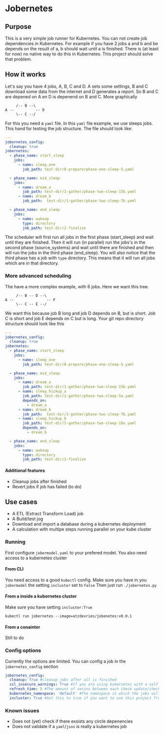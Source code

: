 # Jobernetes

## Purpose
This is a very simple job runner for Kubernetes. You can not create job
dependencies in Kubernetes. For example if you have 2 jobs a and b and be depends on the
result of a, b should wait until a is finished. There is (at least for now) no native way to do this in Kubernetes.
This project should solve that problem.

## How it  works
Let's say you have 4 jobs, A, B, C and D. A sets some settings, B and C download some data from the internet and
D generates a report. So  B and C are depened on A en D is depenend on B and C. More graphically
```
     /-- B --\
A --          -- D
     \-- C --/
```
For this you need a `yaml` file. In this `yaml` file example, we use sleeps jobs. This hand for testing the job structure. 
The file should look like:
```yaml
---
jobernetes_config:
  cleanup: true
jobernetes:
  - phase_name: start_sleep
    jobs:
      - name: sleep_one
        job_path: test-dir/0-prepare/phase-one-sleep-5.yaml

  - phase_name: mid_sleep
    jobs:
      - name: dream_a
        job_path: test-dir/1-gather/phase-two-sleep-15b.yaml
      - name: dream_b
        job_path:  test-dir/1-gather/phase-two-sleep-7b.yaml

  - phase_name: end_sleep
    jobs:
      - name: wakeup
        type: directory
        job_path: test-dir/2-finalize
```
The scheduler will first run all jobs in the first phase (start_sleep) and wait until they are finished. Then it will run (in parallel)
run the jobs's in the second phase (source_systems) and wait until there are finished and then will run the jobs in the third phase (end_sleep).
You will also notice that the third phase has a job with `type` directory. This means that it will run all jobs which are in that directory.

### More advanced scheduling
The have a more complex example, with 6 jobs. Here we want this tree.
```
     /-- B -- D --\
A --               -- F
     \-- C -- E --/
```
We want this because job B long and job D depends on B, but is short. Job C is short and job E depends on C but is long.
Your git repo directory structure should look like this
```yaml
---
jobernetes_config:
  cleanup: true
jobernetes:
  - phase_name: start_sleep
    jobs:
      - name: sleep_one
        job_path: test-dir/0-prepare/phase-one-sleep-5.yaml

  - phase_name: mid_sleep
    jobs:
      - name: dream_a
        job_path: test-dir/1-gather/phase-two-sleep-15b.yaml
      - name: sleep_hickup_a
        job_path: test-dir/1-gather/phase-two-sleep-5a.yaml
        depends_on:
          - dream_a
      - name: dream_b
        job_path:  test-dir/1-gather/phase-two-sleep-7b.yaml
      - name: sleep_hickup_b
        job_path: test-dir/1-gather/phase-two-sleep-10a.yaml
        depends_on:
          - dream_b

  - phase_name: end_sleep
    jobs:
      - name: wakeup
        type: directory
        job_path: test-dir/2-finalize
```


#### Additional features
* Cleanup jobs after finished
* Revert jobs if job has failed (to do)

## Use cases
* A ETL (Extract Transform Load) job
* A Build/test jog
* Download and import a database during a kubernetes deployment
* A calculation with multipe steps running parallel on your kube cluster


### Running
First configure `jobermodel.yaml` to your prefered model. You also need access to a kubernetes cluster

#### From CLI
You need access to a good `kubectl` config. Make sure you have in you `jobermodel` the setting `incluster`
set to `False` Then just run `./jobernetes.py`

#### From a inside a kubernetes cluster
Make sure you have setting `incluster:True`
```shell
kubectl run jobernetes --image=atzdevries/jobenetes:v0.0.1
```
#### From a conainter
Still to do


### Config options
Currently the options are limited. You can config a job in the `jobernetes_config` section
```yaml
jobernetes_config:
  cleanup: True #cleanup jobs after all is finished
  ssl_insecure_warnings: True #If you are using kubernetes with a self signed certificate this might be handy to set to False
  refresh_time: 5 #The amount of secons between each check update/check of your jobs
  kubernetes_namespace: 'default' #The namespace in which the jobs will be running
  incluster: True #Set this to true if you want to use this project from a kubernetes pod
```
### Known issues
* Does not (yet) check if there exsists any circle depenencies
* Does not validate if a `yaml`/`json` is really a kubernetes job


